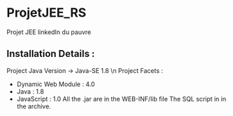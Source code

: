# ProjetJEE_RS
 Projet JEE linkedIn du pauvre

## Installation Details :
Project Java Version -> Java-SE 1.8
\n Project Facets :
- Dynamic Web Module : 4.0
- Java : 1.8
- JavaScript : 1.0
All the .jar are in the WEB-INF/lib file
The SQL script in in the archive.
